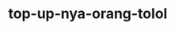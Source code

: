 # top-up-nya-orang-tolol<!DOCTYPE html>
<html lang="id">
<head>
    <meta charset="UTF-8">
    <meta name="viewport" content="width=device-width, initial-scale=1.0">
    <title>GameTopUpID - Top Up Game Termurah</title>
    <link rel="stylesheet" href="https://cdnjs.cloudflare.com/ajax/libs/font-awesome/6.4.0/css/all.min.css">
    <script src="https://cdn.tailwindcss.com"></script>
    <style>
        :root {
            --primary: #4f46e5;
            --dark: #1e293b;
            --light: #f8fafc;
        }
        
        body {
            font-family: 'Segoe UI', Tahoma, Geneva, Verdana, sans-serif;
            background-color: #f1f5f9;
            color: var(--dark);
        }
        
        .game-card {
            transition: all 0.3s ease;
            transform: translateY(0);
        }
        
        .game-card:hover {
            transform: translateY(-5px);
            box-shadow: 0 10px 20px rgba(0, 0, 0, 0.1);
        }
        
        .nav-item {
            position: relative;
        }
        
        .nav-item::after {
            content: '';
            position: absolute;
            width: 0;
            height: 2px;
            bottom: 0;
            left: 0;
            background-color: var(--primary);
            transition: width 0.3s ease;
        }
        
        .nav-item:hover::after {
            width: 100%;
        }
        
        .pulse {
            animation: pulse 2s infinite;
        }
        
        @keyframes pulse {
            0% {
                transform: scale(1);
            }
            50% {
                transform: scale(1.05);
            }
            100% {
                transform: scale(1);
            }
        }
        
        @media (max-width: 768px) {
            .game-list {
                grid-template-columns: repeat(2, 1fr);
            }
        }
        
        @media (max-width: 480px) {
            .game-list {
                grid-template-columns: 1fr;
            }
        }
    </style>
</head>
<body>
    <!-- Header/Navbar -->
    <header class="bg-white shadow-sm sticky top-0 z-50">
        <div class="container mx-auto px-4 py-3 flex justify-between items-center">
            <div class="flex items-center space-x-2">
                <img src="https://placehold.co/40x40" alt="Logo GameTopUpID berupa ilustrasi game controller dengan gradien ungu" class="w-10 h-10">
                <h1 class="text-xl font-bold text-indigo-600">GameTopUpID</h1>
            </div>
            
            <nav class="hidden md:flex space-x-6">
                <a href="#" class="nav-item font-medium text-slate-700 hover:text-indigo-600">Beranda</a>
                <a href="#games" class="nav-item font-medium text-slate-700 hover:text-indigo-600">Game</a>
                <a href="#promo" class="nav-item font-medium text-slate-700 hover:text-indigo-600">Promo</a>
                <a href="#testimoni" class="nav-item font-medium text-slate-700 hover:text-indigo-600">Testimoni</a>
                <a href="#faq" class="nav-item font-medium text-slate-700 hover:text-indigo-600">FAQ</a>
            </nav>
            
            <div class="flex items-center space-x-4">
                <button class="md:hidden text-slate-700">
                    <i class="fas fa-bars text-xl"></i>
                </button>
                <button class="hidden md:flex items-center space-x-2 bg-indigo-600 text-white px-4 py-2 rounded-full hover:bg-indigo-700 transition">
                    <i class="fas fa-user"></i>
                    <span>Masuk</span>
                </button>
            </div>
        </div>
    </header>

    <!-- Hero Section -->
    <section class="relative bg-gradient-to-r from-indigo-500 to-purple-600 text-white py-16 md:py-24">
        <div class="container mx-auto px-4 flex flex-col md:flex-row items-center">
            <div class="md:w-1/2 mb-8 md:mb-0">
                <h2 class="text-3xl md:text-5xl font-bold mb-4">Top Up Game<br><span class="text-amber-300">Murah & Cepat</span></h2>
                <p class="text-lg mb-6 opacity-90">Dapatkan diamond, V-Bucks, dan mata uang game lainnya dengan harga termurah dan proses instan!</p>
                <div class="flex flex-col sm:flex-row space-y-3 sm:space-y-0 sm:space-x-4">
                    <button class="bg-amber-400 hover:bg-amber-500 text-slate-900 font-bold py-3 px-6 rounded-full transition flex items-center justify-center">
                        <span>Top Up Sekarang</span>
                        <i class="fas fa-arrow-right ml-2"></i>
                    </button>
                    <button class="border border-white hover:bg-white hover:text-indigo-600 font-bold py-3 px-6 rounded-full transition flex items-center justify-center">
                        <span>Lihat Promo</span>
                    </button>
                </div>
            </div>
            <div class="md:w-1/2 flex justify-center">
                <img src="https://placehold.co/600x400" alt="Ilustrasi karakter game sedang melakukan top up di ponsel dengan latar belakang efek digital" class="rounded-lg shadow-xl pulse max-w-full h-auto">
            </div>
        </div>
    </section>

    <!-- Game List Section -->
    <section id="games" class="py-16 bg-white">
        <div class="container mx-auto px-4">
            <div class="text-center mb-12">
                <h2 class="text-3xl font-bold mb-4">Top Up Game Populer</h2>
                <p class="text-slate-600 max-w-2xl mx-auto">Pilih game favorit Anda untuk melakukan top up dengan harga spesial</p>
            </div>
            
            <div class="game-list grid grid-cols-2 md:grid-cols-3 lg:grid-cols-4 gap-6">
                <!-- Game Card 1 -->
                <div class="game-card bg-white rounded-xl overflow-hidden shadow-md cursor-pointer">
                    <div class="relative pt-[70%]">
                        <img src="https://placehold.co/300x300" alt="Mobile Legends Bang Bang - Logo game dengan karakter Alucard" class="absolute top-0 left-0 w-full h-full object-cover">
                    </div>
                    <div class="p-4">
                        <h3 class="font-bold text-lg mb-2">Mobile Legends</h3>
                        <div class="flex flex-wrap gap-2">
                            <button class="text-xs bg-slate-100 hover:bg-indigo-100 text-indigo-600 px-3 py-1 rounded-full">Diamond</button>
                            <button class="text-xs bg-slate-100 hover:bg-indigo-100 text-indigo-600 px-3 py-1 rounded-full">Starlight</button>
                        </div>
                    </div>
                </div>
                
                <!-- Game Card 2 -->
                <div class="game-card bg-white rounded-xl overflow-hidden shadow-md cursor-pointer">
                    <div class="relative pt-[70%]">
                        <img src="https://placehold.co/300x300" alt="Free Fire - Logo game with karakter Chrono" class="absolute top-0 left-0 w-full h-full object-cover">
                    </div>
                    <div class="p-4">
                        <h3 class="font-bold text-lg mb-2">Free Fire</h3>
                        <div class="flex flex-wrap gap-2">
                            <button class="text-xs bg-slate-100 hover:bg-indigo-100 text-indigo-600 px-3 py-1 rounded-full">Diamond</button>
                            <button class="text-xs bg-slate-100 hover:bg-indigo-100 text-indigo-600 px-3 py-1 rounded-full">Elite Pass</button>
                        </div>
                    </div>
                </div>
                
                <!-- Game Card 3 -->
                <div class="game-card bg-white rounded-xl overflow-hidden shadow-md cursor-pointer">
                    <div class="relative pt-[70%]">
                        <img src="https://placehold.co/300x300" alt="PUBG Mobile - Logo game dengan karakter panah target" class="absolute top-0 left-0 w-full h-full object-cover">
                    </div>
                    <div class="p-4">
                        <h3 class="font-bold text-lg mb-2">PUBG Mobile</h3>
                        <div class="flex flex-wrap gap-2">
                            <button class="text-xs bg-slate-100 hover:bg-indigo-100 text-indigo-600 px-3 py-1 rounded-full">UC</button>
                            <button class="text-xs bg-slate-100 hover:bg-indigo-100 text-indigo-600 px-3 py-1 rounded-full">RP</button>
                        </div>
                    </div>
                </div>
                
                <!-- Game Card 4 -->
                <div class="game-card bg-white rounded-xl overflow-hidden shadow-md cursor-pointer">
                    <div class="relative pt-[70%]">
                        <img src="https://placehold.co/300x300" alt="Genshin Impact - Logo game dengan karakter Paimon" class="absolute top-0 left-0 w-full h-full object-cover">
                    </div>
                    <div class="p-4">
                        <h3 class="font-bold text-lg mb-2">Genshin Impact</h3>
                        <div class="flex flex-wrap gap-2">
                            <button class="text-xs bg-slate-100 hover:bg-indigo-100 text-indigo-600 px-3 py-1 rounded-full">Genesis Crystal</button>
                            <button class="text-xs bg-slate-100 hover:bg-indigo-100 text-indigo-600 px-3 py-1 rounded-full">Welkin Moon</button>
                        </div>
                    </div>
                </div>
                
                <!-- Game Card 5 -->
                <div class="game-card bg-white rounded-xl overflow-hidden shadow-md cursor-pointer">
                    <div class="relative pt-[70%]">
                        <img src="https://placehold.co/300x300" alt="Valorant - Logo game V dengan ornamen api" class="absolute top-0 left-0 w-full h-full object-cover">
                    </div>
                    <div class="p-4">
                        <h3 class="font-bold text-lg mb-2">Valorant</h3>
                        <div class="flex flex-wrap gap-2">
                            <button class="text-xs bg-slate-100 hover:bg-indigo-100 text-indigo-600 px-3 py-1 rounded-full">VP</button>
                            <button class="text-xs bg-slate-100 hover:bg-indigo-100 text-indigo-600 px-3 py-1 rounded-full">Skin</button>
                        </div>
                    </div>
                </div>
                
                <!-- Game Card 6 -->
                <div class="game-card bg-white rounded-xl overflow-hidden shadow-md cursor-pointer">
                    <div class="relative pt-[70%]">
                        <img src="https://placehold.co/300x300" alt="Call of Duty Mobile - Logo game dengan ikon sniper" class="absolute top-0 left-0 w-full h-full object-cover">
                    </div>
                    <div class="p-4">
                        <h3 class="font-bold text-lg mb-2">COD Mobile</h3>
                        <div class="flex flex-wrap gap-2">
                            <button class="text-xs bg-slate-100 hover:bg-indigo-100 text-indigo-600 px-3 py-1 rounded-full">CP</button>
                            <button class="text-xs bg-slate-100 hover:bg-indigo-100 text-indigo-600 px-3 py-1 rounded-full">Battle Pass</button>
                        </div>
                    </div>
                </div>
                
                <!-- Game Card 7 -->
                <div class="game-card bg-white rounded-xl overflow-hidden shadow-md cursor-pointer">
                    <div class="relative pt-[70%]">
                        <img src="https://placehold.co/300x300" alt="Fortnite - Logo game dengan shield dan bendera" class="absolute top-0 left-0 w-full h-full object-cover">
                    </div>
                    <div class="p-4">
                        <h3 class="font-bold text-lg mb-2">Fortnite</h3>
                        <div class="flex flex-wrap gap-2">
                            <button class="text-xs bg-slate-100 hover:bg-indigo-100 text-indigo-600 px-3 py-1 rounded-full">V-Bucks</button>
                            <button class="text-xs bg-slate-100 hover:bg-indigo-100 text-indigo-600 px-3 py-1 rounded-full">Skin Bundle</button>
                        </div>
                    </div>
                </div>
                
                <!-- Game Card 8 -->
                <div class="game-card bg-white rounded-xl overflow-hidden shadow-md cursor-pointer">
                    <div class="relative pt-[70%]">
                        <img src="https://placehold.co/300x300" alt="Apex Legends Mobile - Logo game dengan karakter apex predator" class="absolute top-0 left-0 w-full h-full object-cover">
                    </div>
                    <div class="p-4">
                        <h3 class="font-bold text-lg mb-2">Apex Legends</h3>
                        <div class="flex flex-wrap gap-2">
                            <button class="text-xs bg-slate-100 hover:bg-indigo-100 text-indigo-600 px-3 py-1 rounded-full">Apex Coins</button>
                            <button class="text-xs bg-slate-100 hover:bg-indigo-100 text-indigo-600 px-3 py-1 rounded-full">Legend Tokens</button>
                        </div>
                    </div>
                </div>
            </div>
            
            <div class="text-center mt-10">
                <button class="border border-indigo-600 text-indigo-600 hover:bg-indigo-600 hover:text-white font-medium py-3 px-6 rounded-full transition">
                    Lihat Semua Game
                </button>
            </div>
        </div>
    </section>

    <!-- Promo Section -->
    <section id="promo" class="py-16 bg-slate-50">
        <div class="container mx-auto px-4">
            <div class="text-center mb-12">
                <h2 class="text-3xl font-bold mb-4">Promo Spesial</h2>
                <p class="text-slate-600 max-w-2xl mx-auto">Diskon dan bonus menarik untuk top up game Anda</p>
            </div>
            
            <div class="grid md:grid-cols-2 lg:grid-cols-3 gap-6">
                <!-- Promo Card 1 -->
                <div class="bg-white rounded-xl overflow-hidden shadow-md">
                    <div class="relative pt-[50%]">
                        <img src="https://placehold.co/600x400" alt="Promo Flash Sale dengan desain neon dan jam berjalan" class="absolute top-0 left-0 w-full h-full object-cover">
                        <div class="absolute top-4 right-4 bg-amber-400 text-slate-900 font-bold px-3 py-1 rounded-full text-xs">
                            FLASH SALE
                        </div>
                    </div>
                    <div class="p-6">
                        <h3 class="font-bold text-xl mb-2">Diskon 20% Diamond MLBB</h3>
                        <p class="text-slate-600 mb-4">Hanya hari ini, dapatkan diamond Mobile Legends dengan harga spesial!</p>
                        <div class="flex justify-between items-center">
                            <span class="text-sm text-slate-500">Berakhir dalam: 03:24:15</span>
                            <button class="bg-indigo-600 hover:bg-indigo-700 text-white px-4 py-2 rounded-full text-sm font-medium">Klaim Sekarang</button>
                        </div>
                    </div>
                </div>
                
                <!-- Promo Card 2 -->
                <div class="bg-white rounded-xl overflow-hidden shadow-md">
                    <div class="relative pt-[50%]">
                        <img src="https://placehold.co/600x400" alt="Bundling voucher game dengan ilustrasi kotak hadiah" class="absolute top-0 left-0 w-full h-full object-cover">
                        <div class="absolute top-4 right-4 bg-purple-600 text-white font-bold px-3 py-1 rounded-full text-xs">
                            BUNDLE
                        </div>
                    </div>
                    <div class="p-6">
                        <h3 class="font-bold text-xl mb-2">Bonus Double Diamond</h3>
                        <p class="text-slate-600 mb-4">Top Up minimal Rp100.000 dan dapatkan bonus diamond tambahan 100%!</p>
                        <div class="flex justify-between items-center">
                            <span class="text-sm text-slate-500">Sampai 31 Desember</span>
                            <button class="bg-indigo-600 hover:bg-indigo-700 text-white px-4 py-2 rounded-full text-sm font-medium">Klaim Sekarang</button>
                        </div>
                    </div>
                </div>
                
                <!-- Promo Card 3 -->
                <div class="bg-white rounded-xl overflow-hidden shadow-md">
                    <div class="relative pt-[50%]">
                        <img src="https://placehold.co/600x400" alt="Giveaway mingguan dengan ilustrasi piala emas" class="absolute top-0 left-0 w-full h-full object-cover">
                        <div class="absolute top-4 right-4 bg-green-500 text-white font-bold px-3 py-1 rounded-full text-xs">
                            GIVEAWAY
                        </div>
                    </div>
                    <div class="p-6">
                        <h3 class="font-bold text-xl mb-2">Giveaway Mingguan</h3>
                        <p class="text-slate-600 mb-4">Setiap minggu kita memberikan hadiah diamond senilai Rp500.000 untuk 5 pemenang!</p>
                        <div class="flex justify-between items-center">
                            <span class="text-sm text-slate-500">Selama bulan Juni</span>
                            <button class="bg-indigo-600 hover:bg-indigo-700 text-white px-4 py-2 rounded-full text-sm font-medium">Ikut Sekarang</button>
                        </div>
                    </div>
                </div>
            </div>
        </div>
    </section>

    <!-- How To Section -->
    <section class="py-16 bg-white">
        <div class="container mx-auto px-4">
            <div class="text-center mb-12">
                <h2 class="text-3xl font-bold mb-4">Cara Top Up Game</h2>
                <p class="text-slate-600 max-w-2xl mx-auto">Hanya dalam 3 langkah mudah, diamond akan langsung masuk ke akun Anda</p>
            </div>
            
            <div class="grid md:grid-cols-3 gap-8">
                <!-- Step 1 -->
                <div class="text-center">
                    <div class="flex justify-center mb-6">
                        <div class="flex items-center justify-center w-16 h-16 rounded-full bg-indigo-100 text-indigo-600 text-2xl font-bold">
                            1
                        </div>
                    </div>
                    <h3 class="font-bold text-xl mb-3">Pilih Game & Produk</h3>
                    <p class="text-slate-600">Temukan game favorit Anda dan pilih produk yang ingin dibeli (diamond, voucher, dll)</p>
                </div>
                
                <!-- Step 2 -->
                <div class="text-center">
                    <div class="flex justify-center mb-6">
                        <div class="flex items-center justify-center w-16 h-16 rounded-full bg-indigo-100 text-indigo-600 text-2xl font-bold">
                            2
                        </div>
                    </div>
                    <h3 class="font-bold text-xl mb-3">Masukkan ID Game</h3>
                    <p class="text-slate-600">Masukkan User ID atau nickname Anda di game yang dituju</p>
                </div>
                
                <!-- Step 3 -->
                <div class="text-center">
                    <div class="flex justify-center mb-6">
                        <div class="flex items-center justify-center w-16 h-16 rounded-full bg-indigo-100 text-indigo-600 text-2xl font-bold">
                            3
                        </div>
                    </div>
                    <h3 class="font-bold text-xl mb-3">Bayar & Selesai</h3>
                    <p class="text-slate-600">Pilih metode pembayaran favorit dan selesaikan pembayaran</p>
                </div>
            </div>
        </div>
    </section>

    <!-- Testimonial Section -->
    <section id="testimoni" class="py-16 bg-slate-50">
        <div class="container mx-auto px-4">
            <div class="text-center mb-12">
                <h2 class="text-3xl font-bold mb-4">Testimoni Pelanggan</h2>
                <p class="text-slate-600 max-w-2xl mx-auto">Apa kata mereka tentang pengalaman top up di GameTopUpID</p>
            </div>
            
            <div class="grid md:grid-cols-3 gap-8">
                <!-- Testimonial 1 -->
                <div class="bg-white p-6 rounded-xl shadow-md">
                    <div class="flex items-center mb-4">
                        <img src="https://placehold.co/40x40" alt="Foto profil pelanggan bernama Rudi" class="w-12 h-12 rounded-full mr-4">
                        <div>
                            <h4 class="font-bold">Rudi</h4>
                            <div class="flex text-amber-400">
                                <i class="fas fa-star"></i>
                                <i class="fas fa-star"></i>
                                <i class="fas fa-star"></i>
                                <i class="fas fa-star"></i>
                                <i class="fas fa-star"></i>
                            </div>
                        </div>
                    </div>
                    <p class="text-slate-600">"Top up diamond ML cepat banget masuknya, cuma 1 menit langsung bisa dipakai. Harganya juga lebih murah dibanding tempat lain."</p>
                </div>
                
                <!-- Testimonial 2 -->
                <div class="bg-white p-6 rounded-xl shadow-md">
                    <div class="flex items-center mb-4">
                        <img src="https://placehold.co/40x40" alt="Foto profil pelanggan bernama Ani" class="w-12 h-12 rounded-full mr-4">
                        <div>
                            <h4 class="font-bold">Ani</h4>
                            <div class="flex text-amber-400">
                                <i class="fas fa-star"></i>
                                <i class="fas fa-star"></i>
                                <i class="fas fa-star"></i>
                                <i class="fas fa-star"></i>
                                <i class="fas fa-star"></i>
                            </div>
                        </div>
                    </div>
                    <p class="text-slate-600">"CS-nya ramah dan membantu banget pas aku salah masukin ID. Proses refund cepat dan bisa top up ulang tanpa masalah. Recomended!"</p>
                </div>
                
                <!-- Testimonial 3 -->
                <div class="bg-white p-6 rounded-xl shadow-md">
                    <div class="flex items-center mb-4">
                        <img src="https://placehold.co/40x40" alt="Foto profil pelanggan bernama Dika" class="w-12 h-12 rounded-full mr-4">
                        <div>
                            <h4 class="font-bold">Dika</h4>
                            <div class="flex text-amber-400">
                                <i class="fas fa-star"></i>
                                <i class="fas fa-star"></i>
                                <i class="fas fa-star"></i>
                                <i class="fas fa-star"></i>
                                <i class="fas fa-star-half-alt"></i>
                            </div>
                        </div>
                    </div>
                    <p class="text-slate-600">"Gue sering top up Valorant disini karena ada promo-promo keren. Terakhir bisa dapet bonus 30% VP karena pakai metode bayar tertentu."</p>
                </div>
            </div>
        </div>
    </section>

    <!-- FAQ Section -->
    <section id="faq" class="py-16 bg-white">
        <div class="container mx-auto px-4">
            <div class="text-center mb-12">
                <h2 class="text-3xl font-bold mb-4">Pertanyaan Umum</h2>
                <p class="text-slate-600 max-w-2xl mx-auto">Temukan jawaban untuk pertanyaan yang sering diajukan</p>
            </div>
            
            <div class="max-w-3xl mx-auto">
                <!-- FAQ Item 1 -->
                <div class="mb-4 border-b border-slate-200 pb-4">
                    <button class="faq-btn flex justify-between items-center w-full text-left font-medium text-lg hover:text-indigo-600 transition">
                        <span>Berapa lama waktu proses top up?</span>
                        <i class="fas fa-plus"></i>
                    </button>
                    <div class="faq-content hidden mt-2 text-slate-600">
                        Proses top up di GameTopUpID biasanya selesai dalam waktu 1-5 menit setelah pembayaran dikonfirmasi. Namun, waktu bisa berbeda tergantung kondisi server game dan jumlah transaksi yang sedang berlangsung.
                    </div>
                </div>
                
                <!-- FAQ Item 2 -->
                <div class="mb-4 border-b border-slate-200 pb-4">
                    <button class="faq-btn flex justify-between items-center w-full text-left font-medium text-lg hover:text-indigo-600 transition">
                        <span>Apakah ada biaya tambahan?</span>
                        <i class="fas fa-plus"></i>
                    </button>
                    <div class="faq-content hidden mt-2 text-slate-600">
                        Tidak ada biaya tambahan. Harga yang tertera sudah final. Kami hanya menambahkan biaya pajak jika dibebankan oleh penyedia game.
                    </div>
                </div>
                
                <!-- FAQ Item 3 -->
                <div class="mb-4 border-b border-slate-200 pb-4">
                    <button class="faq-btn flex justify-between items-center w-full text-left font-medium text-lg hover:text-indigo-600 transition">
                        <span>Bagaimana jika diamond tidak masuk?</span>
                        <i class="fas fa-plus"></i>
                    </button>
                    <div class="faq-content hidden mt-2 text-slate-600">
                        Jika diamond belum masuk dalam 10 menit, silakan hubungi Customer Service kami melalui live chat dengan menyertakan bukti pembayaran. Tim kami akan segera memproses keluhan Anda.
                    </div>
                </div>
                
                <!-- FAQ Item 4 -->
                <div class="mb-4 border-b border-slate-200 pb-4">
                    <button class="faq-btn flex justify-between items-center w-full text-left font-medium text-lg hover:text-indigo-600 transition">
                        <span>Metode pembayaran apa saja yang tersedia?</span>
                        <i class="fas fa-plus"></i>
                    </button>
                    <div class="faq-content hidden mt-2 text-slate-600">
                        Kami menyediakan berbagai metode pembayaran seperti Transfer Bank (BCA, BRI, Mandiri, BNI), E-Wallet (OVO, Dana, GoPay, Shopeepay), QRIS, Alfamart/Indomaret, dan pulsa (untuk operator tertentu).
                    </div>
                </div>
                
                <!-- FAQ Item 5 -->
                <div class="mb-4 border-b border-slate-200 pb-4">
                    <button class="faq-btn flex justify-between items-center w-full text-left font-medium text-lg hover:text-indigo-600 transition">
                        <span>Apakah ada batasan jumlah top up per hari?</span>
                        <i class="fas fa-plus"></i>
                    </button>
                    <div class="faq-content hidden mt-2 text-slate-600">
                        Batasan top up tergantung dari kebijakan masing-masing game. Untuk game seperti Mobile Legends umumnya tidak ada batasan, namun untuk game seperti PUBG Mobile ada batas harian untuk menghindari trading ilegal.
                    </div>
                </div>
            </div>
        </div>
    </section>

    <!-- CTA Section -->
    <section class="py-16 bg-indigo-600 text-white">
        <div class="container mx-auto px-4 text-center">
            <h2 class="text-3xl md:text-4xl font-bold mb-6">Siap Untuk Top Up Game Favorit Anda?</h2>
            <p class="text-lg mb-8 max-w-2xl mx-auto opacity-90">Gabung dengan ribuan gamers puas lainnya dan nikmati pengalaman top up terbaik</p>
            <div class="flex flex-col sm:flex-row justify-center space-y-3 sm:space-y-0 sm:space-x-4">
                <button class="bg-amber-400 hover:bg-amber-500 text-slate-900 font-bold py-3 px-8 rounded-full transition">
                    Top Up Sekarang
                </button>
                <button class="border border-white hover:bg-white hover:text-indigo-600 font-bold py-3 px-8 rounded-full transition">
                    Hubungi Kami
                </button>
            </div>
        </div>
    </section>

    <!-- Footer -->
    <footer class="bg-slate-900 text-slate-400 pt-12 pb-6">
        <div class="container mx-auto px-4">
            <div class="grid md:grid-cols-4 gap-8 mb-8">
                <!-- Column 1 -->
                <div>
                    <div class="flex items-center mb-4">
                        <img src="https://placehold.co/40x40" alt="Logo GameTopUpID versi putih" class="w-10 h-10">
                        <h3 class="text-white ml-2 text-xl font-bold">GameTopUpID</h3>
                    </div>
                    <p class="mb-4">Platform top up game termurah dan tercepat di Indonesia dengan proses instan.</p>
                    <div class="flex space-x-4">
                        <a href="#" class="text-white hover:text-indigo-400"><i class="fab fa-facebook-f"></i></a>
                        <a href="#" class="text-white hover:text-indigo-400"><i class="fab fa-instagram"></i></a>
                        <a href="#" class="text-white hover:text-indigo-400"><i class="fab fa-twitter"></i></a>
                        <a href="#" class="text-white hover:text-indigo-400"><i class="fab fa-discord"></i></a>
                    </div>
                </div>
                
                <!-- Column 2 -->
                <div>
                    <h4 class="text-white font-bold mb-4">Layanan</h4>
                    <ul class="space-y-2">
                        <li><a href="#" class="hover:text-white transition">Top Up Game</a></li>
                        <li><a href="#" class="hover:text-white transition">Promo Spesial</a></li>
                        <li><a href="#" class="hover:text-white transition">Kelola Akun</a></li>
                        <li><a href="#" class="hover:text-white transition">Voucher Game</a></li>
                        <li><a href="#" class="hover:text-white transition">Skin Trading</a></li>
                    </ul>
                </div>
                
                <!-- Column 3 -->
                <div>
                    <h4 class="text-white font-bold mb-4">Perusahaan</h4>
                    <ul class="space-y-2">
                        <li><a href="#" class="hover:text-white transition">Tentang Kami</a></li>
                        <li><a href="#" class="hover:text-white transition">Karir</a></li>
                        <li><a href="#" class="hover:text-white transition">Blog</a></li>
                        <li><a href="#" class="hover:text-white transition">Partner</a></li>
                        <li><a href="#" class="hover:text-white transition">Kebijakan Privasi</a></li>
                    </ul>
                </div>
                
                <!-- Column 4 -->
                <div>
                    <h4 class="text-white font-bold mb-4">Hubungi Kami</h4>
                    <ul class="space-y-2">
                        <li class="flex items-center">
                            <i class="fas fa-envelope mr-2"></i>
                            <span>cs@gametopupid.com</span>
                        </li>
                        <li class="flex items-center">
                            <i class="fas fa-phone-alt mr-2"></i>
                            <span>+62 123 4567 8910</span>
                        </li>
                        <li class="flex items-center">
                            <i class="fas fa-map-marker-alt mr-2"></i>
                            <span>Jakarta Selatan, Indonesia</span>
                        </li>
                    </ul>
                </div>
            </div>
            
            <div class="border-t border-slate-800 pt-6 text-center">
                <p>&copy; 2023 GameTopUpID. All rights reserved.</p>
            </div>
        </div>
    </footer>

    <!-- Mobile Menu -->
    <div id="mobile-menu" class="fixed inset-0 bg-black bg-opacity-75 z-50 hidden">
        <div class="bg-white w-4/5 h-full ml-auto p-6">
            <div class="flex justify-between items-center mb-8">
                <h2 class="text-xl font-bold text-indigo-600">GameTopUpID</h2>
                <button id="close-menu" class="text-slate-700">
                    <i class="fas fa-times text-xl"></i>
                </button>
            </div>
            
            <nav class="space-y-4">
                <a href="#" class="block font-medium text-slate-700 hover:text-indigo-600">Beranda</a>
                <a href="#games" class="block font-medium text-slate-700 hover:text-indigo-600">Game</a>
                <a href="#promo" class="block font-medium text-slate-700 hover:text-indigo-600">Promo</a>
                <a href="#testimoni" class="block font-medium text-slate-700 hover:text-indigo-600">Testimoni</a>
                <a href="#faq" class="block font-medium text-slate-700 hover:text-indigo-600">FAQ</a>
                
                <button class="w-full bg-indigo-600 text-white px-4 py-3 rounded-lg font-bold mt-8 flex items-center justify-center space-x-2">
                    <i class="fas fa-user"></i>
                    <span>Masuk</span>
                </button>
            </nav>
        </div>
    </div>

    <script>
        // Mobile Menu Toggle
        document.querySelector('header button').addEventListener('click', function() {
            document.getElementById('mobile-menu').classList.remove('hidden');
        });
        
        document.getElementById('close-menu').addEventListener('click', function() {
            document.getElementById('mobile-menu').classList.add('hidden');
        });
        
        // FAQ Accordion
        const faqBtns = document.querySelectorAll('.faq-btn');
        faqBtns.forEach(btn => {
            btn.addEventListener('click', () => {
                const content = btn.nextElementSibling;
                const icon = btn.querySelector('i');
                
                // Toggle content
                content.classList.toggle('hidden');
                
                // Toggle icon
                if (content.classList.contains('hidden')) {
                    icon.classList.remove('fa-minus');
                    icon.classList.add('fa-plus');
                } else {
                    icon.classList.remove('fa-plus');
                    icon.classList.add('fa-minus');
                }
            });
        });
        
        // Smooth scrolling for anchor links
        document.querySelectorAll('a[href^="#"]').forEach(anchor => {
            anchor.addEventListener('click', function (e) {
                e.preventDefault();
                
                document.getElementById('mobile-menu').classList.add('hidden');
                
                document.querySelector(this.getAttribute('href')).scrollIntoView({
                    behavior: 'smooth'
                });
            });
        });
    </script>
</body>
</html>
